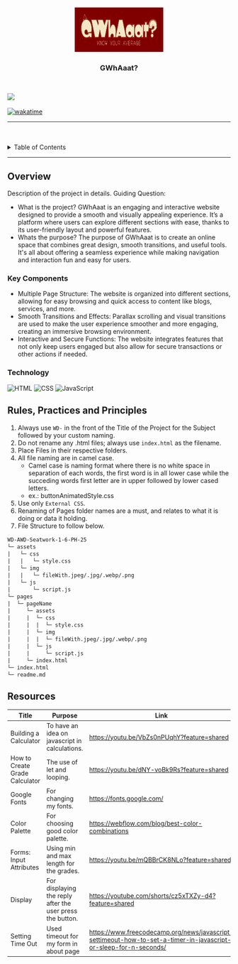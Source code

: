 <a name="readme-top">

<br/>

<br />
<div align ="center">
  <a href="https://github.com/ash/">
  <img src="./assets/img/gwhatLogo.png" alt="GWhAaat?" width="200" height="100">
  </a>

  <h3 align ="center">GWhAaat?</h3>
</div>

<div align ="GWhAaat is a user-friendly GWA (General Weighted Average) calculator designed to help students easily compute their grades. Alongside the calculator, our blog offers insightful articles on studies, college life, and academic success. Visit our About page to learn more about our mission to support students in their academic journey!">
</div>

<br />

<!-- TODO: Change the zyx-0314 into your github username  -->
<!-- TODO: Change the WD-Template-Project into the same name of your folder -->
![](https://visit-counter.vercel.app/counter.png?page=ashklve/AWD-Seatwork-1-6-PH-25)

[![wakatime](https://wakatime.com/badge/user/9bf4e271-9322-4d5f-a0d4-51d767a47c81.svg)](https://wakatime.com/badge/user/9bf4e271-9322-4d5f-a0d4-51d767a47c81.svg)

---

<br />
<br />

<details>
  <summary>Table of Contents</summary>
  <ol>
    <li>
      <a href="#overview">Overview</a>
      <ol>
        <li>
          <a href="#key-components">Key Components</a>
        </li>
        <li>
          <a href="#technology">Technology</a>
        </li>
      </ol>
    </li>
    <li>
      <a href="#rule,-practices-and-principles">Rules, Practices and Principles</a>
    </li>
    <li>
      <a href="#resources">Resources</a>
    </li>
  </ol>
</details>

---

## Overview
Description of the project in details.
Guiding Question:
- What is the project? 
     GWhAaat is an engaging and interactive website designed to provide a smooth and visually appealing experience. It’s a platform where users can explore different sections with ease, thanks to its user-friendly layout and powerful features.
- Whats the purpose?
     The purpose of GWhAaat is to create an online space that combines great design, smooth transitions, and useful tools. It's all about offering a seamless experience while making navigation and interaction fun and easy for users.

### Key Components
- Multiple Page Structure: The website is organized into different sections, allowing for easy browsing and quick access to content like blogs, services, and more.
- Smooth Transitions and Effects: Parallax scrolling and visual transitions are used to make the user experience smoother and more engaging, creating an immersive browsing environment.
- Interactive and Secure Functions: The website integrates features that not only keep users engaged but also allow for secure transactions or other actions if needed.

### Technology
![HTML](https://img.shields.io/badge/HTML-E34F26?style=for-the-badge&logo=html5&logoColor=white)
![CSS](https://img.shields.io/badge/CSS-1572B6?style=for-the-badge&logo=css3&logoColor=white)
![JavaScript](https://img.shields.io/badge/JavaScript-F7DF1E?style=for-the-badge&logo=javascript&logoColor=white)

## Rules, Practices and Principles
1. Always use `WD-` in the front of the Title of the Project for the Subject followed by your custom naming.
2. Do not rename any .html files; always use `index.html` as the filename.
3. Place Files in their respective folders.
4. All file naming are in camel case.
   - Camel case is naming format where there is no white space in separation of each words, the first word is in all lower case while the succeding words first letter are in upper followed by lower cased letters.
   - ex.: buttonAnimatedStyle.css
5. Use only `External CSS`.
6. Renaming of Pages folder names are a must, and relates to what it is doing or data it holding.
7. File Structure to follow below.

```
WD-AWD-Seatwork-1-6-PH-25
└─ assets
|   └─ css
|   |   └─ style.css
|   └─ img
|   |   └─ fileWith.jpeg/.jpg/.webp/.png
|   └─ js
|       └─ script.js
└─ pages
|  └─ pageName
|     └─ assets
|     |  └─ css
|     |  |  └─ style.css
|     |  └─ img
|     |  |  └─ fileWith.jpeg/.jpg/.webp/.png
|     |  └─ js
|     |     └─ script.js
|     └─ index.html
└─ index.html
└─ readme.md
```

## Resources

| Title | Purpose | Link |
|-|-|-|
| Building a Calculator | To have an idea on javascript in calculations. | https://youtu.be/VbZs0nPUqhY?feature=shared |
| How to Create Grade Calculator | The use of let and looping. | https://youtu.be/dNY-voBk9Rs?feature=shared |
| Google Fonts | For changing my fonts. | https://fonts.google.com/ |
| Color Palette | For choosing good color palette.| https://webflow.com/blog/best-color-combinations |
| Forms: Input Attributes | Using min and max length for the grades.| https://youtu.be/mQBBrCK8NLo?feature=shared|
| Display | For displaying the reply after the user press the button.| https://youtube.com/shorts/cz5xTXZy-d4?feature=shared |
| Setting Time Out | Used timeout for my form in about page | https://www.freecodecamp.org/news/javascript-settimeout-how-to-set-a-timer-in-javascript-or-sleep-for-n-seconds/ |
